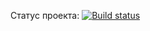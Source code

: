 Статус проекта:
[![Build status](https://ci.appveyor.com/api/projects/status/fwnrggbeeco7x5hj?svg=true)](https://ci.appveyor.com/project/vidok0577/test-ci-2)